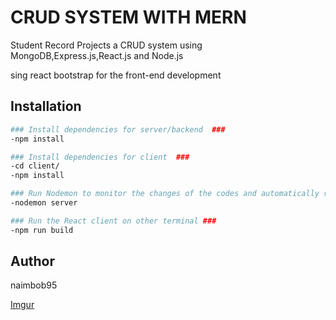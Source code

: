 # CRUD SYSTEM WITH MERN
Student Record Projects a CRUD system using MongoDB,Express.js,React.js and Node.js

sing react bootstrap for the front-end development

## Installation


```bash
### Install dependencies for server/backend  ###
-npm install

### Install dependencies for client  ###
-cd client/
-npm install

### Run Nodemon to monitor the changes of the codes and automatically restart the server ###
-nodemon server

### Run the React client on other terminal ###
-npm run build
```
## Author
naimbob95


[Imgur](https://imgur.com/XjIoG7d)
